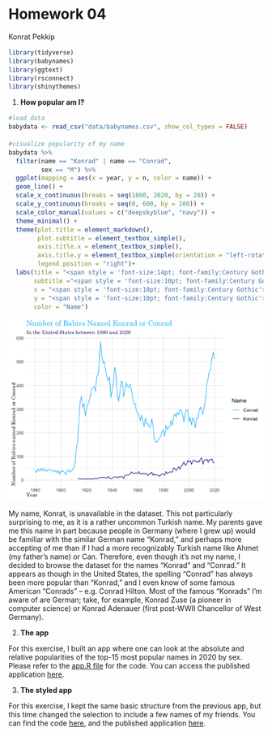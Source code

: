 Homework 04
================
Konrat Pekkip

``` r
library(tidyverse)
library(babynames)
library(ggtext)
library(rsconnect)
library(shinythemes)
```

1.  **How popular am I?**

``` r
#load data
babydata <- read_csv("data/babynames.csv", show_col_types = FALSE)

#visualize popularity of my name
babydata %>%
  filter(name == "Konrad" | name == "Conrad",
         sex == "M") %>%
  ggplot(mapping = aes(x = year, y = n, color = name)) +
  geom_line() +
  scale_x_continuous(breaks = seq(1880, 2020, by = 20)) +
  scale_y_continuous(breaks = seq(0, 600, by = 100)) +
  scale_color_manual(values = c("deepskyblue", "navy")) +
  theme_minimal() +
  theme(plot.title = element_markdown(),
        plot.subtitle = element_textbox_simple(),
        axis.title.x = element_textbox_simple(),
        axis.title.y = element_textbox_simple(orientation = "left-rotated"),
        legend.position = "right")+
  labs(title = "<span style = 'font-size:14pt; font-family:Century Gothic; color:deepskyblue'>Number of Babies Named Konrad or Conrad</span>",
       subtitle ="<span style = 'font-size:10pt; font-family:Century Gothic; color:navy'>In the United States between 1880 and 2020</span>",
       x = "<span style = 'font-size:10pt; font-family:Century Gothic'>Year</span>",
       y = "<span style = 'font-size:10pt; font-family:Century Gothic'>Number of Babies named Konrad or Conrad</span>",
       color = "Name")
```

![](homework-04_files/figure-gfm/exercise-1-chunk-1.png)<!-- -->

My name, Konrat, is unavailable in the dataset. This not particularly
surprising to me, as it is a rather uncommon Turkish name. My parents
gave me this name in part because people in Germany (where I grew up)
would be familiar with the similar German name “Konrad,” and perhaps
more accepting of me than if I had a more recognizably Turkish name like
Ahmet (my father’s name) or Can. Therefore, even though it’s not my
name, I decided to browse the dataset for the names “Konrad” and
“Conrad.” It appears as though in the United States, the spelling
“Conrad” has always been more popular than “Konrad,” and I even know of
some famous American “Conrads” – e.g. Conrad Hilton. Most of the famous
“Konrads” I’m aware of are German; take, for example, Konrad Zuse (a
pioneer in computer science) or Konrad Adenauer (first post-WWII
Chancellor of West Germany).

2.  **The app**

For this exercise, I built an app where one can look at the absolute and
relative popularities of the top-15 most popular names in 2020 by sex.
Please refer to the [app.R file](app1/app.R) for the code. You can
access the published application
[here](https://kornpat.shinyapps.io/name-popularity-checker/).

3.  **The styled app**

For this exercise, I kept the same basic structure from the previous
app, but this time changed the selection to include a few names of my
friends. You can find the code [here](app2/app.R), and the published
application [here](https://kornpat.shinyapps.io/konrats-friends/).
